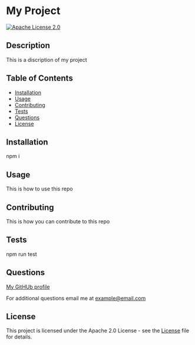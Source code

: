 # My Project

[![Apache License 2.0](https://img.shields.io/badge/license-Apache%202.0-blue.svg)](https://www.apache.org/licenses/LICENSE-2.0)

## Description
        
This is a discription of my project
        
## Table of Contents

* [Installation](#installation)
* [Usage](#usage)
* [Contributing](#contributing)
* [Tests](#tests)
* [Questions](#questions)
* [License](#license)
        
## Installation
        
npm i
        
## Usage
        
This is how to use this repo
        
## Contributing
        
This is how you can contribute to this repo

## Tests

npm run test

## Questions

[My GitHUb profile](https://github.com/JamixB97)

For additional questions email me at example@email.com
   

## License
    
This project is licensed under the Apache 2.0 License - see the [License](https://www.apache.org/licenses/LICENSE-2.0) file for details.